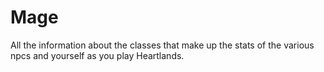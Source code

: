# Mage


All the information about the classes that make up the stats of the various npcs and yourself as you play Heartlands.